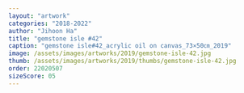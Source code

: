 ```yaml
---
layout: "artwork"
categories: "2018-2022"
author: "Jihoon Ha"
title: "gemstone isle #42"
caption: "gemstone isle#42_acrylic oil on canvas_73×50㎝_2019"
image: /assets/images/artworks/2019/gemstone-isle-42.jpg
thumb: /assets/images/artworks/2019/thumbs/gemstone-isle-42.jpg
order: 22020507
sizeScore: 05
---
```

